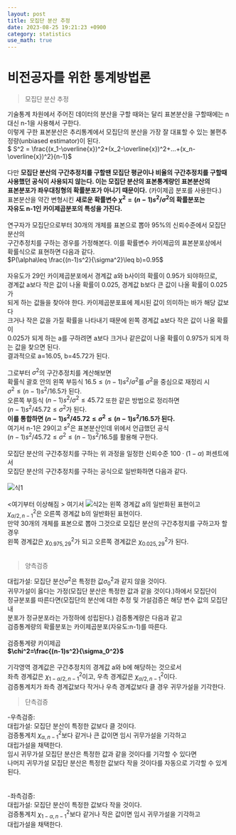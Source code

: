 ```yaml
---
layout: post
title: 모집단 분산 추정  
date: 2023-08-25 19:21:23 +0900
category: statistics 
use_math: true
---
```

# 비전공자를 위한 통계방법론  
> 모집단 분산 추정  

기술통계 차원에서 주어진 데이터의 분산을 구할 때와는 달리 표본분산을 구할때에는 n대신 n-1을 사용해서 구한다.  
이렇게 구한 표본분산은 추리통계에서 모집단의 분산을 가장 잘 대표할 수 있는 불편추정량(unbiased estimator)이 된다.  
$ S^2 = \frac{(x_1-\overline{x})^2+(x_2-\overline{x})^2+...+(x_n-\overline{x})^2}{n-1}$
<br>  
다만 **모집단 분산의 구간추정치를 구할땐 모집단 평균이나 비율의 구간추정치를 구할때**  
**사용했던 공식이 사용되지 않는다. 이는 모집단 분산의 표본통계량인 표본분산의**  
**표본분포가 좌우대칭형의 확률분포가 아니기 때문이다.** (카이제곱 분포를 사용한다.)  
표본분산을 약간 변형시킨 **새로운 확률변수 $\chi^2 = (n-1)s^2/\sigma ^2$의 확률분포는**  
**자유도 n-1인 카이제곱분포의 특성을 가진다.**
<br>  
연구자가 모집단으로부터 30개의 개체를 표본으로 뽑아 95%의 신뢰수준에서 모집단 분산의   
구간추정치를 구하는 경우를 가정해본다. 이를 확률변수 카이제곱의 표본분포상에서  
확률식으로 표현하면 다음과 같다.  
$P(\alpha\leq \frac{(n-1)s^2}{\sigma^2}\leq b)=0.95$
<br>  
자유도가 29인 카이제곱분포에서 경계값 a와 b사이의 확률이 0.95가 되야하므로,  
경계값 a보다 작은 값이 나올 확률이 0.025, 경계값 b보다 큰 값이 나올 확률이 0.025가  
되게 하는 값들을 찾아야 한다. 카이제곱분포표에 제시된 값이 의미하는 바가 해당 값보다  
크거나 작은 값을 가질 확률을 나타내기 때문에 왼쪽 경계값 a보다 작은 값이 나올 확률이  
0.025가 되게 하는 a를 구하려면 a보다 크거나 같은값이 나올 확률이 0.975가 되게 하는 값을 찾으면 된다.  
결과적으로 a=16.05, b=45.72가 된다.
<br>  
그로부터 $\sigma^2$의 구간추정치를 계산해보면  
확률식 괄호 안의 왼쪽 부등식 $16.5\leq(n-1)s^2/\sigma^2$를 $\sigma^2$을 중심으로 재정리 시  
$\sigma^2 \leq (n-1)s^2/16.5$가 된다.   
오른쪽 부등식 $(n-1)s^2/\sigma^2\leq45.72$ 또한 같은 방법으로 정리하면  
$(n-1)s^2/45.72 \leq \sigma^2$가 된다.  
**이를 통합하면 $(n-1)s^2/45.72 \leq \sigma^2 \leq (n-1)s^2/16.5$가 된다.**  
여기서 n-1은 29이고 $s^2$은 표본분산인데 위에서 언급했던 공식  
$(n-1)s^2/45.72 \leq \sigma^2 \leq (n-1)s^2/16.5$를 활용해 구한다.
<br>  
모집단 분산의 구간추정치를 구하는 위 과정을 일정한 신뢰수준 $100\cdot(1-\alpha)$ 퍼센트에서  
모집단 분산의 구간추정치를 구하는 공식으로 일반화하면 다음과 같다.
<br>  
![식1](https://latex.codecogs.com/svg.image?\frac{(n-1)s^2}{\chi^2_{\alpha/2,n-1}}\leq\sigma^2\leq\frac{(n-1)s^2}{\chi^2_{1-\alpha/2,n-1}})
<br>  
<여기부터 이상해짐 >
여기서 ![식2](https://latex.codecogs.com/svg.image?\chi^2_{1-\alpha/2,n-1})는 왼쪽 경계값 a의 일반화된 표현이고  
$\chi^2_{\alpha/2, n-1}$은 오른쪽 경계값 b의 일반화된 표현이다.  
만약 30개의 개체를 표본으로 뽑아 그것으로 모집단 분산의 구간추정치를 구하고자 할 경우  
왼쪽 경계값은 $\chi^2_{0.975,29}$가 되고 오른쪽 경계값은 $\chi^2_{0.025,29}$가 된다.  
<br>  

> 양측검증  

대립가설: 모집단 분산$\sigma^2$은 특정한 값$\sigma_0^2$과 같지 않을 것이다.  
귀무가설이 옳다는 가정(모집단 분산은 특정한 값과 같을 것이다.)하에서 모집단이  
정규분포를 따른다면(모집단의 분산에 대한 추정 및 가설검증은 해당 변수 값의 모집단 내  
분포가 정규분포라는 가정하에 성립된다.) 검증통계량은 다음과 같고  
검증통계량의 확률분포는 카이제곱분포(자유도:n-1)를 따른다.
<br>  
검증통계량 카이제곱  
**$\chi^2=\frac{(n-1)s^2}{\sigma_0^2}$**
<br>  
기각영역 경계값은 구간추정치의 경계값 a와 b에 해당하는 것으로서  
좌측 경계값은 $\chi^2_{1-\alpha/2, n-1}$이고, 우측 경계값은 $\chi^2_{\alpha/2, n-1}$이다.  
검증통계치가 좌측 경계값보다 작거나 우측 경계값보다 클 경우 귀무가설을 기각한다.
<br>  

> 단측검증  

-우측검증:  
대립가설: 모집단 분산이 특정한 값보다 클 것이다.  
검증통계치 $\chi^2_{\alpha,n-1}$보다 같거나 큰 값이면 임시 귀무가설을 기각하고  
대립가설을 채택한다.  
임시 귀무가설 모집단 분산은 특정한 값과 같을 것이다를 기각할 수 있다면  
나머지 귀무가설 모집단 분산은 특정한 값보다 작을 것이다를 자동으로 기각할 수 있게 된다.  
<br>      
-좌측검증:  
대립가설: 모집단 분산이 특정한 값보다 작을 것이다.  
검증통계치 $\chi^2_{1-\alpha,n-1}$보다 같거나 작은 값이면 임시 귀무가설을 기각하고   
대립가설을 채택한다.  
<br>    






